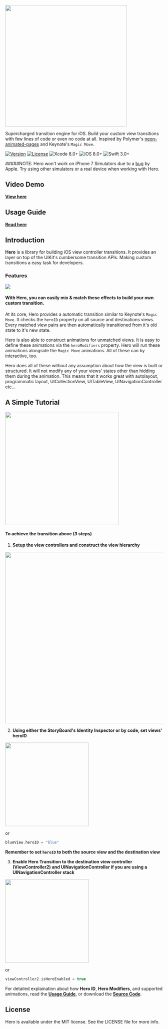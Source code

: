 <img src="https://github.com/lkzhao/Hero/blob/master/Resources/HeroLogo@2x.png?raw=true" width="388"/>

Supercharged transition engine for iOS. Build your custom view transitions with few lines of code or even no code at all. Inspired by Polymer's [neon-animated-pages](https://elements.polymer-project.org/elements/neon-animation) and Keynote's `Magic Move`.

[![Version](https://img.shields.io/cocoapods/v/Hero.svg?style=flat)](http://cocoapods.org/pods/Hero)
[![License](https://img.shields.io/cocoapods/l/Hero.svg?style=flat)](https://github.com/lkzhao/Hero/blob/master/LICENSE?raw=true)
![Xcode 8.0+](https://img.shields.io/badge/Xcode-8.0%2B-blue.svg)
![iOS 8.0+](https://img.shields.io/badge/iOS-8.0%2B-blue.svg)
![Swift 3.0+](https://img.shields.io/badge/Swift-3.0%2B-orange.svg)

#####NOTE: Hero won't work on iPhone 7 Simulators due to a [bug](https://forums.developer.apple.com/thread/63438) by Apple. Try using other simulators or a real device when working with Hero.


## Video Demo
**[View here](https://youtu.be/-6L79or6Iq8)**

## Usage Guide
**[Read here](https://github.com/lkzhao/Hero/wiki/Usage-Guide)**

## Introduction

**Hero** is a library for building iOS view controller transitions. It provides an layer on top of the UIKit's cumbersome transition APIs. Making custom transitions a easy task for developers.

### Features
<img src="https://cdn.rawgit.com/lkzhao/Hero/master/Resources/basic.svg"/>

#### With Hero, you can easily mix & match these effects to build your own custom transition.

At its core, Hero provides a automatic transition similar to Keynote's `Magic Move`. It checks the `heroID` property on all source and destinations views. Every matched view pairs are then automatically transitioned from it's old state to it's new state.

Hero is also able to construct animations for unmatched views. It is easy to define these animations via the `heroModifiers` property. Hero will run these animations alongside the `Magic Move` animations. All of these can by interactive, too.

Hero does all of these without any assumption about how the view is built or structured. It will not modify any of your views' states other than hidding them during the animation. This means that it works great with autolayout, programmatic layout, UICollectionView, UITableView, UINavigationController etc... 

## A Simple Tutorial

<img src="https://github.com/lkzhao/Hero/blob/master/Resources/basic.gif?raw=true" width="362"/>

#### To achieve the transition above (3 steps)
1. **Setup the view controllers and construct the view hierarchy**

  <img src="https://github.com/lkzhao/Hero/blob/master/Resources/basic.png?raw=true" width="548"/>

2. **Using either the StoryBoard's Identity Inspector or by code, set views' heroID**

  <img src="https://github.com/lkzhao/Hero/blob/master/Resources/blue@2x.png?raw=true" width="267"/>

  or

  ```swift
  blueView.heroID = "blue"
  ```
  
  **Remember to set `heroID` to both the source view and the destination view**

3. **Enable Hero Transition to the destination view controller (ViewController2) and UINavigationController if you are using a UINavigationController stack**

  <img src="https://github.com/lkzhao/Hero/blob/master/Resources/ViewController@2x.png?raw=true" width="267"/>
  
  or
  
  ```swift
  viewController2.isHeroEnabled = true
  ```

For detailed explaination about how **Hero ID**, **Hero Modifiers**, and supported animations, read the **[Usage Guide](https://github.com/lkzhao/Hero/wiki/Usage-Guide)**, or download the **[Source Code](http://github.com/lkzhao/Hero/zipball/master/)**.

## License

Hero is available under the MIT license. See the LICENSE file for more info.
